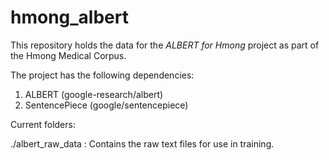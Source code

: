 # hmong_albert

This repository holds the data for the _ALBERT for Hmong_ project as part of the Hmong Medical Corpus.

The project has the following dependencies:
1. ALBERT (google-research/albert)
2. SentencePiece (google/sentencepiece)

Current folders:

./albert_raw_data : Contains the raw text files for use in training.
